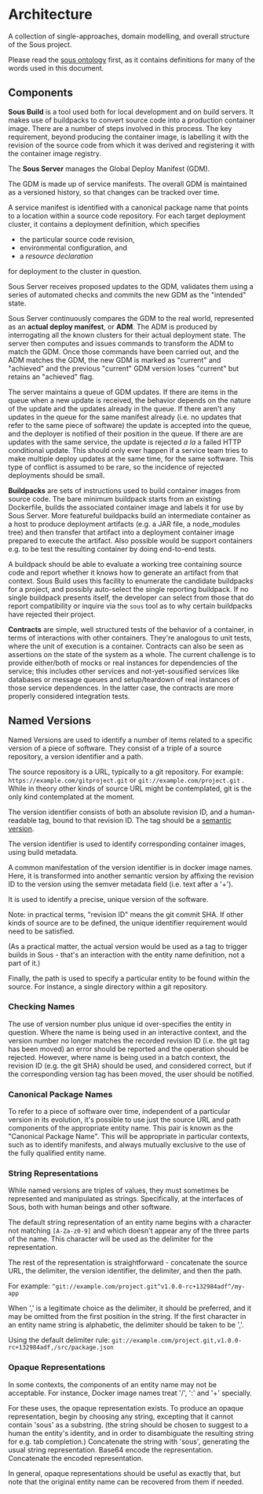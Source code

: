 # Architecture

A collection of single-approaches, domain modelling, and overall structure of the Sous project.

Please read the [sous ontology] first, as it contains definitions for many of the words used in this document.

[sous ontology]: ontology.md

## Components

**Sous Build** is a tool used both for local development and on build servers.
It makes use of buildpacks to convert source code into a production container image.
There are a number of steps involved in this process.
The key requirement, beyond producing the container image, is labelling it with the revision of the source code from which it was derived
and registering it with the container image registry.

The **Sous Server** manages the Global Deploy Manifest (GDM).

The GDM is made up of service manifests.
The overall GDM is maintained as a versioned history, so that changes can be tracked over time.

A service manifest is identified with a canonical package name that points to a location within a source code repository.
For each target deployment cluster, it contains a deployment definition, which specifies

- the particular source code revision,
- environmental configuration, and
- a _resource declaration_

for deployment to the cluster in question.

Sous Server receives proposed updates to the GDM,
validates them using a series of automated checks
and commits the new GDM as the "intended" state.

Sous Server continuously compares the GDM to the real world, represented as an **actual deploy manifest**, or **ADM**.
The ADM is produced by interrogating all the known clusters for their actual deployment state.
The server then computes and issues commands to transform the ADM to match the GDM.
Once those commands have been carried out, and the ADM matches the GDM,
the new GDM is marked as "current" and "achieved"
and the previous "current" GDM version loses "current" but retains an "achieved" flag.

The server maintains a queue of GDM updates.
If there are items in the queue when a new update is received, the behavior depends on
the nature of the update
and the updates already in the queue.
If there aren't any updates in the queue for the same manifest already
(i.e. no updates that refer to the same piece of software)
the update is accepted into the queue, and the deployer is notified of their position in the queue.
If there are are updates with the same service, the update is rejected _a la_ a failed HTTP conditional update.
This should only ever happen if a service team tries to make multiple deploy updates at the same time, for the same software.
This type of conflict is assumed to be rare, so the incidence of rejected deployments should be small.

**Buildpacks** are sets of instructions used to build container images from source code.
The bare minimum buildpack starts from an existing Dockerfile, builds the associated container image and labels it for use by Sous Server.
More featureful buildpacks build an intermediate container as a host to produce deployment artifacts (e.g. a JAR file, a node_modules tree)
and then transfer that artifact into a deployment container image prepared to execute the artifact.
Also possible would be support containers e.g. to be test the resulting container by doing end-to-end tests.

A buildpack should be able to evaluate a working tree containing source code and report whether it knows how to generate an artifact from that context.
Sous Build uses this facility to enumerate the candidate buildpacks for a project,
and possibly auto-select the single reporting buildpack.
If no single buildpack presents itself, the developer can select from those that do report compatibility
or inquire via the `sous` tool as to why certain buildpacks have rejected their project.

**Contracts** are simple, well structured tests of the behavior of a container, in terms of interactions with other containers.
They're analogous to unit tests, where the unit of execution is a container.
Contracts can also be seen as assertions on the state of the system as a whole.
The current challenge is to provide either/both of
 mocks or real instances for dependencies of the service;
  this includes other services and not-yet-sousified services like databases or message queues
 and
 setup/teardown of real instances of those service dependences.
In the latter case, the contracts are more properly considered integration tests.

## Named Versions ##

Named Versions are used to identify a number of items related to a specific version of a piece of software.
They consist of a triple of a source repository, a version identifier and a path.

The source repository is a URL, typically to a git repository. For example:
`https://example.com/gitproject.git`
or
`git://example.com/project.git`
.
While in theory other kinds of source URL might be contemplated, git is the only kind contemplated at the moment.

The version identifier consists of both an absolute revision ID,
	and a human-readable tag, bound to that revision ID.
The tag should be a [semantic version].

The version identifier is used to identify corresponding container images, using build metadata.

A common manifestation of the version identifier is in docker image names.
Here, it is transformed into another semantic version by
	affixing the revision ID to the version using the semver metadata field
	(i.e. text after a '+').

It is used to identify a precise, unique version of the software.

Note: in practical terms, "revision ID" means the git commit SHA.
If other kinds of source are to be defined, the unique identifier requirement would need to be satisfied.

[semantic version]:(http://semver.org/)

(As a practical matter, the actual version would be used as a tag to trigger builds in Sous - 
that's an interaction with the entity name definition, not a part of it.)

Finally, the path is used to specify a particular entity to be found within the source.
For instance, a single directory within a git repository.

### Checking Names

The use of version number plus unique id over-specifies the entity in question.
Where the name is being used in an interactive context,
	and the version number no longer matches the recorded revision ID
		(i.e. the git tag has been moved)
	an error should be reported and the operation should be rejected.
However, where name is being used in a batch context,
	the revision ID (e.g. the git SHA) should be used, and considered correct,
	but if the corresponding version tag has been moved,
	the user should be notified.

### Canonical Package Names 

To refer to a piece of software over time, independent of a particular version in its evolution, 
it's possible to use just the source URL and path components of the appropriate entity name.
	This pair is known as the "Canonical Package Name".
This will be appropriate in particular contexts, such as to identify manifests,
	and always mutually exclusive to the use of the fully qualified entity name.

### String Representations

While named versions are triples of values, they must sometimes be represented and manipulated as strings.
Specifically, at the interfaces of Sous, both with human beings and other software.

The default string representation of an entity name begins with a character not matching `[A-Za-z0-9]`
and which doesn't appear any of the three parts of the name.
This character will be used as the delimiter for the representation.

The rest of the representation is straightforward -
concatenate the source URL,
the delimiter,
the version identifier,
the delimiter,
and then the path.

For example:
`^git://example.com/project.git^v1.0.0-rc+132984adf^/my-app`

When ',' is a legitimate choice as the delimiter, it should be preferred, and it may be omitted from the first position in the string.
If the first character in an entity name string is alphabetic, the delimiter should be taken to be ','.

Using the default delimiter rule:
`git://example.com/project.git,v1.0.0-rc+132984adf,/src/package.json`

### Opaque Representations

In some contexts, the components of an entity name may not be acceptable.
For instance, Docker image names treat '/', ':' and '+' specially.

For these uses, the opaque representation exists.
To produce an opaque representation, begin by 
choosing any string, excepting that it cannot contain 'sous' as a substring.
 (the string should be chosen to suggest to a human the entity's identity,
 and in order to disambiguate the resulting string for e.g. tab completion.)
Concatenate the string with 'sous',
	generating the usual string representation.
	Base64 encode the representation.
	Concatenate the encoded representation.

In general, opaque representations should be useful as exactly that, but note that the original entity name can be recovered from them if needed.

